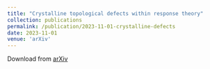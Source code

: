 ```yaml
---
title: "Crystalline topological defects within response theory"
collection: publications
permalink: /publication/2023-11-01-crystalline-defects
date: 2023-11-01
venue: 'arXiv'
---
```


Download from [arXiv](https://arxiv.org/abs/2311.00698)
